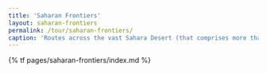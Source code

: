 ```yaml
---
title: 'Saharan Frontiers'
layout: saharan-frontiers
permalink: /tour/saharan-frontiers/
caption: 'Routes across the vast Sahara Desert (that comprises more than 3.5 million square miles) follow paths through a varied terrain, moving between oases—the underground sources of water that are critical to the survival of travelers. The main routes across the Sahara were established by the fifth century CE, and most continue to be used today. In this section the sites of Sijilmasa, Tadmekka, and Gao are presented as case studies that reveal the history of medieval West Africa.'
---
```

{% tf pages/saharan-frontiers/index.md %}
